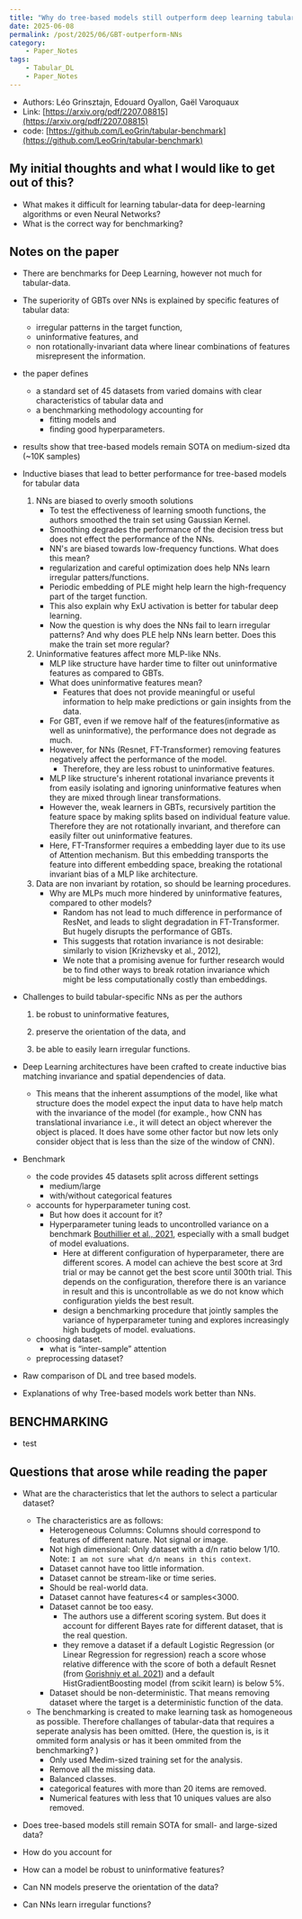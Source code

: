 ```yaml
---
title: "Why do tree-based models still outperform deep learning tabular data?"
date: 2025-06-08
permalink: /post/2025/06/GBT-outperform-NNs
category: 
    - Paper_Notes
tags:
    - Tabular_DL
    - Paper_Notes
---
```


- Authors:  Léo Grinsztajn,  Edouard Oyallon,  Gaël Varoquaux
- Link: [https://arxiv.org/pdf/2207.08815](https://arxiv.org/pdf/2207.08815)
- code: [https://github.com/LeoGrin/tabular-benchmark](https://github.com/LeoGrin/tabular-benchmark)

## My initial thoughts and what I would like to get out of this? 

- What makes it difficult for learning tabular-data for deep-learning algorithms or even Neural Networks? 
- What is the correct way for benchmarking? 

## Notes on the paper

- There are benchmarks for Deep Learning, however not much for tabular-data. 
- The superiority of GBTs over NNs is explained by specific features of tabular data: 
    - irregular patterns in the target function, 
    - uninformative features, and 
    - non rotationally-invariant data where linear combinations of features misrepresent the information.
- the paper defines 
    - a standard set of 45 datasets from varied domains with  clear characteristics of tabular data and 
    - a benchmarking methodology accounting for 
        - fitting models and 
        - finding good hyperparameters. 
- results show that tree-based models remain SOTA on medium-sized dta (~10K samples)
- Inductive biases that lead to better performance for tree-based models for tabular data
    1. NNs are biased to overly smooth solutions
        - To test the effectiveness of learning smooth functions, the authors smoothed the train set using Gaussian Kernel.  
        - Smoothing degrades the performance of the decision tress but does not effect the performance of the NNs. 
        - NN's are biased towards low-frequency functions. What does this mean? 
        - regularization and careful optimization does help NNs learn irregular patters/functions.
        - Periodic embedding of PLE might help learn the high-frequency part of the target function. 
        - This also explain why ExU activation is better for tabular deep learning. 
        - Now the question is why does the NNs fail to learn irregular patterns? And why does PLE help NNs learn better. Does this make the train set more regular? 
    2. Uninformative features affect more MLP-like NNs.
        - MLP like structure have harder time to filter out uninformative features as compared to GBTs. 
        - What does uninformative features mean? 
            - Features that does not provide meaningful or useful information to help make predictions or gain insights from the data.
        - For GBT, even if we remove half of the features(informative as well as uninformative), the performance does not degrade as much. 
        - However, for NNs (Resnet, FT-Transformer) removing features negatively affect the performance of the model. 
            - Therefore, they are less robust to uninformative features. 
        - MLP like structure's inherent rotational invariance prevents it from easily isolating and ignoring uninformative features when they are mixed through linear transformations. 
        - However the, weak learners in GBTs, recursively partition the feature space by making splits based on individual feature value. Therefore they are not rotationally invariant, and therefore can easily filter out uninformative features. 
        - Here, FT-Transformer requires a embedding layer due to its use of Attention mechanism. But this embedding transports the feature into different embedding space, breaking the rotational invariant bias of a MLP like architecture. 
    3. Data are non invariant by rotation, so should be learning procedures. 
        - Why are MLPs much more hindered by uninformative features, compared to other models?
            - Random has not lead to much difference in performance of ResNet,  and leads to slight degradation in FT-Transformer. But hugely disrupts the performance of GBTs. 
            - This suggests that rotation invariance is not desirable: similarly to vision [Krizhevsky et al., 2012],
            - We note that a promising avenue for further research would be to find other ways to break rotation invariance which might be less computationally costly than embeddings. 

- Challenges to build tabular-specific NNs as per the authors
    1. be robust to uninformative  features, 
         
    2. preserve the orientation of the data, and 
        
    3. be able to easily learn irregular functions. 

- Deep Learning architectures have been crafted to create inductive bias matching invariance and spatial dependencies of data. 
    - This means that the inherent assumptions of the model, like what structure does the model expect the input data to have help match with the invariance of the model (for example., how CNN has translational invariance i.e., it will detect an object wherever the object is placed. It does have some other factor but now lets only consider object that is less than the size of the window of CNN). 
- Benchmark
    - the code provides 45 datasets split across different settings
        - medium/large
        - with/without categorical features
    - accounts for hyperparameter tuning cost. 
        - But how does it account for it? 
        - Hyperparameter tuning leads to uncontrolled variance on a benchmark [Bouthillier et al., 2021](https://arxiv.org/pdf/2103.03098), especially with a small budget of model evaluations.
            - Here at different configuration of hyperparameter, there are different scores. A model can achieve the best score at 3rd trial or may be cannot get the best score until 300th trial. This depends on the configuration, therefore there is an variance in result and this is uncontrollable as we do not know which configuration yields the best result. 
            - design a benchmarking procedure that jointly samples the variance of hyperparameter tuning and explores increasingly high budgets of model.
 evaluations.
    - choosing dataset.
        - what is “inter-sample” attention
    - preprocessing dataset?
- Raw comparison of DL and tree based models.
- Explanations of why Tree-based models work better than NNs.


## BENCHMARKING
- test


## Questions that arose while reading the paper

- What are the characteristics that let the authors to select a particular dataset? 
    - The characteristics are as follows:    
        - Heterogeneous Columns: Columns should correspond to features of different nature. Not signal or image. 
        - Not high dimensional: Only dataset with a d/n ratio below 1/10. Note: `I am not sure what d/n means in this context`. 
        - Dataset cannot have too little information. 
        - Dataset cannot be stream-like or time series. 
        - Should be real-world data. 
        - Dataset cannot have features<4 or samples<3000. 
        - Dataset cannot be too easy.  
            - The authors use a different scoring system. But does it account for different Bayes rate for different dataset, that is the real question. 
            - they remove a dataset if a default  Logistic Regression (or Linear Regression for regression) reach a score whose relative difference  with the score of both a default Resnet (from  [Gorishniy et al. 2021](arXiv:2106.11959)) and a default HistGradientBoosting model (from scikit learn) is below 5%. 
        - Dataset should be non-deterministic. That means removing dataset where the target is a deterministic function of the data. 
    - The benchmarking is created to make learning task as homogeneous as possible. Therefore challanges of tabular-data that requires a seperate analysis has been omitted. (Here, the question is, is it ommited form analysis or has it been ommited from the benchmarking? )
        - Only used Medim-sized training set for the analysis. 
        - Remove all the missing data. 
        - Balanced classes. 
        - categorical features with more than 20 items are removed. 
        - Numerical features with less that 10 uniques values are also removed. 

- Does tree-based models still remain SOTA for small- and large-sized data? 

- How do you account for 

- How can a model be robust to uninformative features?

- Can NN models preserve the orientation of the data? 

- Can NNs learn irregular functions?